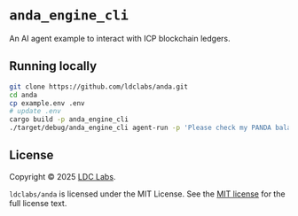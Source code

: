 # `anda_engine_cli`

An AI agent example to interact with ICP blockchain ledgers.

## Running locally

```sh
git clone https://github.com/ldclabs/anda.git
cd anda
cp example.env .env
# update .env
cargo build -p anda_engine_cli
./target/debug/anda_engine_cli agent-run -p 'Please check my PANDA balance'
```

## License
Copyright © 2025 [LDC Labs](https://github.com/ldclabs).

`ldclabs/anda` is licensed under the MIT License. See the [MIT license][license] for the full license text.

[license]: ./../LICENSE-MIT
